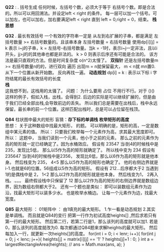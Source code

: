 **Q22**  : . 括号生成    任何时候，左括号个数，必须大于等于 右括号个数。即是合法的。所以可以用回溯法。并设定left < right 的条件。
                        每一层可以加一个括号。可以加左，也可以加右，加右要满足left < right 
                        直到 left = 0,right = 0，结束。
        **栈思想** 

**Q32** . 最长有效括号 一个有效的字符串一定是 从左到右扩展的子串，都是满足 左括号数量 >= 右括号数量的。且该串本身 左括号数量 = 右括号数量
            使用dp[i][j] = k 表示 i~j的子串，k = 左括号-右括号数量。当k = -1时，表示i~j一定非法，且以i开头，jj>j的的其他串也都是非法的。
            k > 0 则表示后序还有可能是合法的。
            该方法是最只直观的方法。但是时间复杂度 o(n^2)太慢了。
        **双指针**      还是左括号数量m >= 右括号数量n的的，进行双向 遍历 出现m = n就保留最大， m < n就 mn置0.从下一个位置从新开始数。
                        反向再找一遍。
        **动态规划**    dp[i] = k : 表示以下标 i 字符结尾的最长有效括号的长度  
        **栈**       
                    这我想不到，这栈用的太骚了。
                    问题： 为什么要用 占位 不用行不行。对于 ()() 这样的例子，假如入栈，出栈，会得到2. 后边的实际是可以继续扩展的，但是由于我们已经全部出栈,会导致前边的丢失。
                    所以我们总是需要在出栈后，栈中永远保留，最长串的前一个位置。这样匹配出栈时，总是可以占位留在栈顶。



**Q84**    柱状图中最大的矩形
           盲猜：**存下标的单调栈**    **枚举矩形的高度**  
            思想： 关于这种数组中找最大矩形， 的题。  可以明确的是，矩形的高，一定是数组中某元素的值。 
            所以：  只要我们枚举每一个元素作为高，求其最大宽度即可。 
            所以：  这题中， 当我们读到一个元素，他小于之前的元素， 那么之前的元素作为高的矩形就一定已经确定了。因为水桶效应。
            假设有  23547    当i到4的时候栈中是235，发现比5低， 那么以5作为高的矩形就确定了。  所以栈中变为 234 
            假设有  235647   当i到4的时候栈中是2356， 发现比6低，那么以6作为高的矩形就是他本身。 然后栈变为 235， 4<5
                            那么以5作为高的矩形也确定了。 他的右侧边界就是 i-1.也就是6的位置。56组成以5作为高的矩形。
            假设有   212...后序都大于2    当遇到1的是偶栈中是 2， 1<2 那么以2作为高的矩形就是他本身。 然后栈变为1， 2再入栈。.。。。
                            最终假设栈中只保留了  12   那么以2作为高的矩形的右侧边界就是数组边界，因为数组右侧都大于2。
            还有一个题也是类似： 即可以装数组元素作为边沿，找最大矩形可以装多少水。 也是枚举水桶边。 让每一个元素作为边，找最大宽度。



**Q85**     最大矩形  ：  01矩阵中 ： 由1填充的最大矩形。
            1.乍一看是动态规划
            2.其实是单调栈。 而且就是Q84的变行
            把第一行作为初试高度heights[] ,然后求若只有第一行的最大矩形。
            然后第二行，若第二行是1，那么该列的高度就可以加1. 若是0，那么该列的高度就改为0.  每次都通过Q84题来求解heights的最大矩形。
            然后每加入一行，就更新一次heights[]的高度。
            for(int i = 0; i < lenr; i++){
                for(int j = 0; j < lenc; j++){
                    heights[j] = matrix[i][j] == '1' ? heights[j]+1 : 0;
                }
                int a = largestRectangleArea(heights); // 
                ans = Math.max(ans, a);
            }
